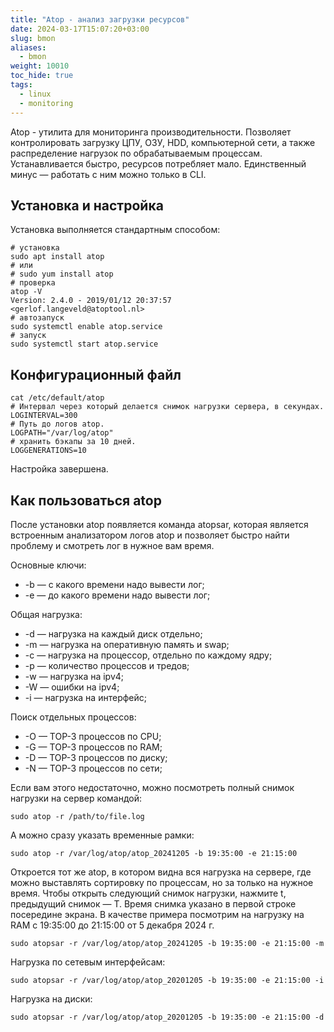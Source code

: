```yaml
---
title: "Atop - анализ загрузки ресурсов"
date: 2024-03-17T15:07:20+03:00
slug: bmon
aliases:
  - bmon
weight: 10010
toc_hide: true
tags:
  - linux
  - monitoring
---
```


Atop - утилита для мониторинга производительности. Позволяет контролировать загрузку ЦПУ, ОЗУ, HDD, компьютерной сети, а также распределение нагрузок по обрабатываемым процессам.
Устанавливается быстро, ресурсов потребляет мало. Единственный минус — работать с ним можно только в CLI.


## Установка и настройка

Установка выполняется стандартным способом:

```
# установка
sudo apt install atop
# или
# sudo yum install atop
# проверка
atop -V
Version: 2.4.0 - 2019/01/12 20:37:57     <gerlof.langeveld@atoptool.nl>
# автозапуск
sudo systemctl enable atop.service
# запуск
sudo systemctl start atop.service
```

## Конфигурационный файл

```
cat /etc/default/atop
# Интервал через который делается снимок нагрузки сервера, в секундах.
LOGINTERVAL=300
# Путь до логов atop.
LOGPATH="/var/log/atop"
# хранить бэкапы за 10 дней.
LOGGENERATIONS=10
```
Настройка завершена.

## Как пользоваться atop

После установки atop появляется команда atopsar, которая является встроенным анализатором логов atop и позволяет быстро найти проблему и смотреть лог в нужное вам время.

Основные ключи:

- -b — с какого времени надо вывести лог;
- -e — до какого времени надо вывести лог;

Общая нагрузка:

- -d — нагрузка на каждый диск отдельно;
- -m — нагрузка на оперативную память и swap;
- -с — нагрузка на процессор, отдельно по каждому ядру;
- -p — количество процессов и тредов;
- -w — нагрузка на ipv4;
- -W — ошибки на ipv4;
- -i — нагрузка на интерфейс;

Поиск отдельных процессов:

- -O  — TOP-3 процессов по CPU;
- -G  — TOP-3 процессов по RAM;
- -D  — TOP-3 процессов по диску;
- -N  — TOP-3 процессов по сети;

Если вам этого недостаточно, можно посмотреть полный снимок нагрузки на сервер командой:

```
sudo atop -r /path/to/file.log
```
А можно сразу указать временные рамки:

```
sudo atop -r /var/log/atop/atop_20241205 -b 19:35:00 -e 21:15:00
```

Откроется тот же atop, в котором видна вся нагрузка на сервере, где можно выставлять сортировку по процессам, но за только на нужное время. Чтобы открыть следующий снимок нагрузки, нажмите t, предыдущий снимок — T. Время снимка указано в первой строке посередине экрана. В качестве примера посмотрим на нагрузку на RAM с 19:35:00 до 21:15:00 от 5 декабря 2024 г.

```
sudo atopsar -r /var/log/atop/atop_20241205 -b 19:35:00 -e 21:15:00 -m
```

Нагрузка по сетевым интерфейсам:

```
sudo atopsar -r /var/log/atop/atop_20201205 -b 19:35:00 -e 21:15:00 -i
```

Нагрузка на диски:
```
sudo atopsar -r /var/log/atop/atop_20201205 -b 19:35:00 -e 21:15:00 -d
```

